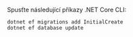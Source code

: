 
Spusťte následující příkazy .NET Core CLI:

```dotnetcli
dotnet ef migrations add InitialCreate
dotnet ef database update
```